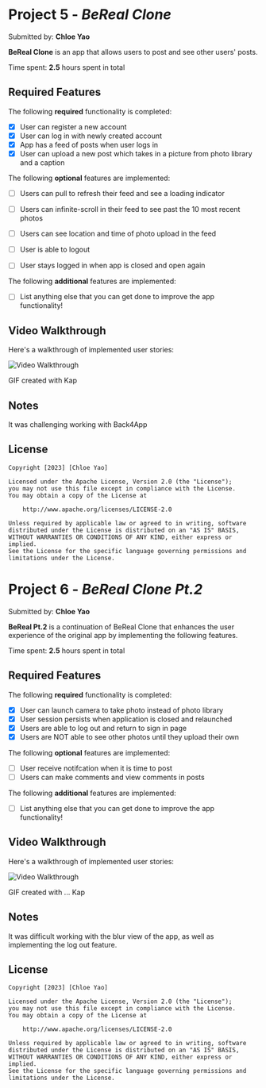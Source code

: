# Project 5 - *BeReal Clone*

Submitted by: **Chloe Yao**

**BeReal Clone** is an app that allows users to post and see other users' posts.

Time spent: **2.5** hours spent in total

## Required Features

The following **required** functionality is completed:

- [x] User can register a new account
- [x] User can log in with newly created account
- [x] App has a feed of posts when user logs in
- [x] User can upload a new post which takes in a picture from photo library and a caption	
 
The following **optional** features are implemented:

- [ ] Users can pull to refresh their feed and see a loading indicator
- [ ] Users can infinite-scroll in their feed to see past the 10 most recent photos
- [ ] Users can see location and time of photo upload in the feed	
- [ ] User is able to logout
- [ ] User stays logged in when app is closed and open again	


The following **additional** features are implemented:

- [ ] List anything else that you can get done to improve the app functionality!

## Video Walkthrough

Here's a walkthrough of implemented user stories:

<img src='https://github.com/chloeyyao/BeRealClone/blob/main/Kapture%202023-02-21%20at%2000.33.21.gif' title='Video Walkthrough' width='' alt='Video Walkthrough' />

GIF created with Kap

## Notes

It was challenging working with Back4App

## License

    Copyright [2023] [Chloe Yao]

    Licensed under the Apache License, Version 2.0 (the "License");
    you may not use this file except in compliance with the License.
    You may obtain a copy of the License at

        http://www.apache.org/licenses/LICENSE-2.0

    Unless required by applicable law or agreed to in writing, software
    distributed under the License is distributed on an "AS IS" BASIS,
    WITHOUT WARRANTIES OR CONDITIONS OF ANY KIND, either express or implied.
    See the License for the specific language governing permissions and
    limitations under the License.
    
    
 # Project 6 - *BeReal Clone Pt.2*

Submitted by: **Chloe Yao**

**BeReal Pt.2** is a continuation of BeReal Clone that enhances the user experience of the original app by implementing the following features.

Time spent: **2.5** hours spent in total

## Required Features

The following **required** functionality is completed:

- [x] User can launch camera to take photo instead of photo library
- [x] User session persists when application is closed and relaunched
- [x] Users are able to log out and return to sign in page
- [x] Users are NOT able to see other photos until they upload their own	
 
The following **optional** features are implemented:

- [ ] User receive notifcation when it is time to post
- [ ] Users can make comments and view comments in posts	

The following **additional** features are implemented:

- [ ] List anything else that you can get done to improve the app functionality!

## Video Walkthrough

Here's a walkthrough of implemented user stories:

<img src='https://github.com/chloeyyao/BeRealClone/blob/main/Kapture%202023-02-28%20at%2000.23.48.gif' title='Video Walkthrough' width='' alt='Video Walkthrough' />

<!-- Replace this with whatever GIF tool you used! -->
GIF created with ... Kap
<!-- Recommended tools:
[Kap](https://getkap.co/) for macOS
[ScreenToGif](https://www.screentogif.com/) for Windows
[peek](https://github.com/phw/peek) for Linux. -->

## Notes

It was difficult working with the blur view of the app, as well as implementing the log out feature.

## License

    Copyright [2023] [Chloe Yao]

    Licensed under the Apache License, Version 2.0 (the "License");
    you may not use this file except in compliance with the License.
    You may obtain a copy of the License at

        http://www.apache.org/licenses/LICENSE-2.0

    Unless required by applicable law or agreed to in writing, software
    distributed under the License is distributed on an "AS IS" BASIS,
    WITHOUT WARRANTIES OR CONDITIONS OF ANY KIND, either express or implied.
    See the License for the specific language governing permissions and
    limitations under the License.
